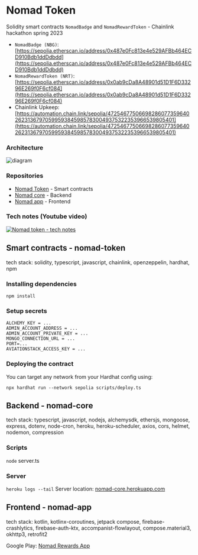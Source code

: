 # Nomad Token
Solidity smart contracts `NomadBadge` and `NomadRewardToken` - Chainlink hackathon spring 2023

* `NomadBadge (NBG)`: [https://sepolia.etherscan.io/address/0x487e0Fc813e4e529AFBb464ECD910Bdb1ddDdbdd](https://sepolia.etherscan.io/address/0x487e0Fc813e4e529AFBb464ECD910Bdb1ddDdbdd)
* `NomadRewardToken (NRT)`: [https://sepolia.etherscan.io/address/0x0ab9cDa8A48901d51D1F6D33296E269f0F6cf084](https://sepolia.etherscan.io/address/0x0ab9cDa8A48901d51D1F6D33296E269f0F6cf084)
* Chainlink Upkeep: [https://automation.chain.link/sepolia/47254677506698286077359640262313679705995938459857830049375322353966539805401](https://automation.chain.link/sepolia/47254677506698286077359640262313679705995938459857830049375322353966539805401)

### Architecture
![diagram](https://github.com/maikotrindade/nomad-token/assets/3600906/9b704bd8-cf9c-4d58-94f4-5325c132d03e)

### Repositories
- [Nomad Token](https://github.com/maikotrindade/nomad-token) - Smart contracts
- [Nomad core](https://github.com/maikotrindade/nomad-core) - Backend
- [Nomad app](https://github.com/maikotrindade/nomad-app) - Frontend

### Tech notes (Youtube video)
[![Nomad token - tech notes](https://img.youtube.com/vi/PA-N81MMPu8/0.jpg)](https://www.youtube.com/watch?v=PA-N81MMPu8)

## Smart contracts - nomad-token
tech stack: solidity, typescript, javascript, chainlink, openzeppelin, hardhat, npm

### Installing dependencies
```
npm install
```
### Setup secrets
````
ALCHEMY_KEY = ...
ADMIN_ACCOUNT_ADDRESS = ...
ADMIN_ACCOUNT_PRIVATE_KEY = ...
MONGO_CONNECTION_URL = ...
PORT=...
AVIATIONSTACK_ACCESS_KEY = ...
````

### Deploying the contract
You can target any network from your Hardhat config using:
```
npx hardhat run --network sepolia scripts/deploy.ts
```

## Backend - nomad-core
tech stack: typescript, javascript, nodejs, alchemysdk, ethersjs, mongoose, express, dotenv, node-cron, heroku, heroku-scheduler, axios, cors, helmet, nodemon, compression

### Scripts
`node` server.ts

### Server
`heroku logs --tail`
Server location: [nomad-core.herokuapp.com](https://nomad-core.herokuapp.com/)


## Frontend - nomad-app
tech stack: kotlin, kotlinx-coroutines, jetpack compose, firebase-crashlytics, firebase-auth-ktx, accompanist-flowlayout, compose.material3, okhttp3, retrofit2

Google Play: [Nomad Rewards App](https://play.google.com/store/apps/details?id=io.github.maikotrindade.nomadrewards)
